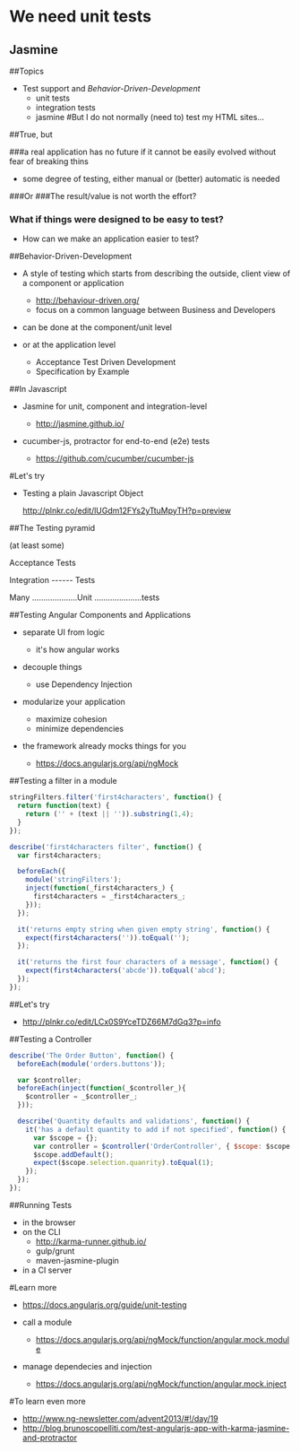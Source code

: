 # We need unit tests

## Jasmine

##Topics

* Test support and _Behavior-Driven-Development_
  * unit tests
  * integration tests
  * jasmine
#But I do not normally (need to) test my HTML sites...



##True, but

###a real application has no future if it cannot be easily  evolved without fear of breaking thins

* some degree of testing, either manual or (better) automatic is needed



###Or
###The result/value is not worth the effort?

### What if things were designed to be easy to test?
* How can we make an application easier to test?



##Behavior-Driven-Development

* A style of testing which starts from describing the outside, client view of a component or application
  * http://behaviour-driven.org/
  * focus on a common language between Business and Developers

* can be done at the component/unit level

* or at the application level
  * Acceptance Test Driven Development
  * Specification by Example



##In Javascript

* Jasmine for unit, component and integration-level
  * http://jasmine.github.io/

* cucumber-js, protractor for end-to-end (e2e) tests
  * https://github.com/cucumber/cucumber-js



#Let's try
* Testing a plain Javascript Object

  http://plnkr.co/edit/lUGdm12FYs2yTtuMpyTH?p=preview




##The Testing pyramid

(at least some)

Acceptance Tests

Integration ------ Tests

Many ....................Unit .....................tests



##Testing Angular Components and Applications

* separate UI from logic
  * it's how angular works

* decouple things
  * use Dependency Injection

* modularize your application
  * maximize cohesion
  * minimize dependencies

* the framework already mocks things for you
  * https://docs.angularjs.org/api/ngMock



##Testing a filter in a module
```javascript
stringFilters.filter('first4characters', function() {
  return function(text) {
    return ('' + (text || '')).substring(1,4);
  }
});

describe('first4characters filter', function() {
  var first4characters;

  beforeEach({
    module('stringFilters');
    inject(function(_first4characters_) {
      first4characters = _first4characters_;
    }));
  });

  it('returns empty string when given empty string', function() {
    expect(first4characters('')).toEqual('');
  });

  it('returns the first four characters of a message', function() {
    expect(first4characters('abcde')).toEqual('abcd');
  });
});
```



##Let's try
* http://plnkr.co/edit/LCx0S9YceTDZ66M7dGq3?p=info



##Testing a Controller
```javascript
describe('The Order Button', function() {
  beforeEach(module('orders.buttons'));

  var $controller;
  beforeEach(inject(function(_$controller_){
    $controller = _$controller_;
  }));

  describe('Quantity defaults and validations', function() {
    it('has a default quantity to add if not specified', function() {
      var $scope = {};
      var controller = $controller('OrderController', { $scope: $scope });
      $scope.addDefault();
      expect($scope.selection.quanrity).toEqual(1);
    });
  });
});
```



##Running Tests
* in the browser
* on the CLI
  * http://karma-runner.github.io/
  * gulp/grunt
  * maven-jasmine-plugin
* in a CI server



#Learn more
* https://docs.angularjs.org/guide/unit-testing
* call a module
  * https://docs.angularjs.org/api/ngMock/function/angular.mock.module

* manage dependecies and injection
  * https://docs.angularjs.org/api/ngMock/function/angular.mock.inject

#To learn even more
* http://www.ng-newsletter.com/advent2013/#!/day/19
* http://blog.brunoscopelliti.com/test-angularjs-app-with-karma-jasmine-and-protractor

